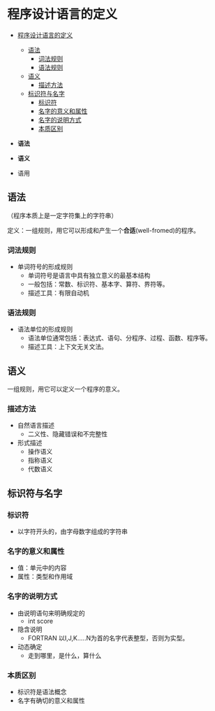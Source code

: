 # 程序设计语言的定义

- [程序设计语言的定义](#程序设计语言的定义)
  - [语法](#语法)
    - [词法规则](#词法规则)
    - [语法规则](#语法规则)
  - [语义](#语义)
    - [描述方法](#描述方法)
  - [标识符与名字](#标识符与名字)
    - [标识符](#标识符)
    - [名字的意义和属性](#名字的意义和属性)
    - [名字的说明方式](#名字的说明方式)
    - [本质区别](#本质区别)

- **语法**
- **语义**
- 语用

## 语法

（程序本质上是一定字符集上的字符串）

定义：一组规则，用它可以形成和产生一个**合适**(well-fromed)的程序。

### 词法规则

- 单词符号的形成规则
  - 单词符号是语言中具有独立意义的最基本结构
  - 一般包括：常数、标识符、基本字、算符、界符等。
  - 描述工具：有限自动机

### 语法规则

- 语法单位的形成规则
  - 语法单位通常包括：表达式、语句、分程序、过程、函数、程序等。
  - 描述工具：上下文无关文法。

## 语义

一组规则，用它可以定义一个程序的意义。

### 描述方法

- 自然语言描述
  - 二义性、隐藏错误和不完整性
- 形式描述
  - 操作语义
  - 指称语义
  - 代数语义

## 标识符与名字

### 标识符

- 以字符开头的，由字母数字组成的字符串

### 名字的意义和属性

- 值：单元中的内容
- 属性：类型和作用域

### 名字的说明方式

- 由说明语句来明确规定的
  - int score
- 隐含说明
  - FORTRAN 以I,J,K.....N为首的名字代表整型，否则为实型。
- 动态确定
  - 走到哪里，是什么，算什么

### 本质区别

- 标识符是语法概念
- 名字有确切的意义和属性
